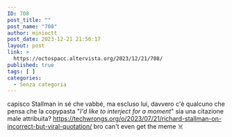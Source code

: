 ```yaml
---
ID: 708
post_title: ""
post_name: "708"
author: minioctt
post_date: 2023-12-21 21:56:17
layout: post
link: >
  https://octospacc.altervista.org/2023/12/21/708/
published: true
tags: [ ]
categories:
  - Senza categoria
---
```

<!-- wp:paragraph -->
<p>capisco Stallman in sé che vabbé, ma escluso lui, davvero c'è qualcuno che pensa che la copypasta "<em>I'd like to interject for a moment</em>" sia una citazione male attribuita? <a href="https://techwrongs.org/o/2023/07/21/richard-stallman-on-incorrect-but-viral-quotation/">https://techwrongs.org/o/2023/07/21/richard-stallman-on-incorrect-but-viral-quotation/</a> bro can't even get the meme ☠️</p>
<!-- /wp:paragraph -->
